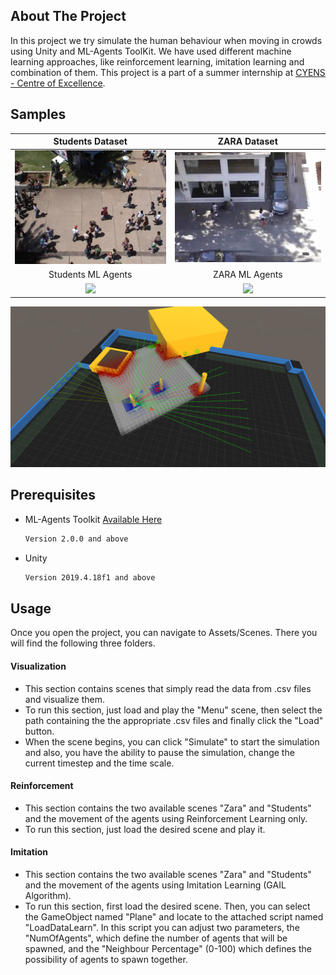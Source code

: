 <!-- ABOUT THE PROJECT -->
## About The Project

In this project we try simulate the human behaviour when moving in crowds using Unity and ML-Agents ToolKit. We have used different machine learning approaches, like reinforcement learning, imitation learning and combination of them.
This project is a part of a summer internship at [CYENS - Centre of Excellence](https://www.cyens.org.cy/en-gb/).

## Samples
Students Dataset             |  ZARA Dataset
:-------------------------:|:-------------------------:
<img src="SampleImages/Sample1.PNG">  |  <img src="SampleImages/Sample2.PNG">
Students ML Agents |  ZARA ML Agents
<img src="SampleImages/StudentsGif.gif">  |  <img src="SampleImages/ZaraGif.gif">
<img src="SampleImages/Sample3.PNG">

## Prerequisites

* ML-Agents Toolkit [Available Here](https://github.com/Unity-Technologies/ml-agents)
  ```sh
  Version 2.0.0 and above
  ```
* Unity
  ```sh
  Version 2019.4.18f1 and above
  ```
  
<!-- USAGE EXAMPLES -->
## Usage

Once you open the project, you can navigate to Assets/Scenes. There you will find the following three folders.


#### Visualization
  *  This section contains scenes that simply read the data from .csv files and visualize them.
  *  To run this section, just load and play the "Menu" scene, then select the path containing the the appropriate .csv files and finally click the "Load" button.
  *  When the scene begins, you can click "Simulate" to start the simulation and also, you have the ability to pause the simulation, change the current timestep and the time scale. 
#### Reinforcement
  *  This section contains the two available scenes "Zara" and "Students" and the movement of the agents using Reinforcement Learning only.
  *  To run this section, just load the desired scene and play it.
#### Imitation
  *  This section contains the two available scenes "Zara" and "Students" and the movement of the agents using Imitation Learning (GAIL Algorithm).
  *  To run this section, first load the desired scene. Then, you can select the GameObject named "Plane" and locate to the attached script named "LoadDataLearn". In this script you can adjust two parameters, the "NumOfAgents", which define the number of agents that will be spawned, and the "Neighbour Percentage" (0-100) which defines the possibility of agents to spawn together. 
